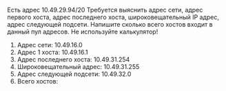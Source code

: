 Есть адрес 10.49.29.94/20 Требуется выяснить адрес сети, адрес первого хоста, адрес последнего хоста, широковещательный IP адрес, адрес следующей подсети. Напишите сколько всего хостов входит в данный пул адресов. Не используйте калькулятор!
1) Адрес сети: 10.49.16.0
2) Адрес 1 хоста: 10.49.16.1
3) Адрес последнего хоста: 10.49.31.254
4) Широковещательный адрес: 10.49.31.255
5) Адрес следующей подсети: 10.49.32.0
6) Всего хостов: 
